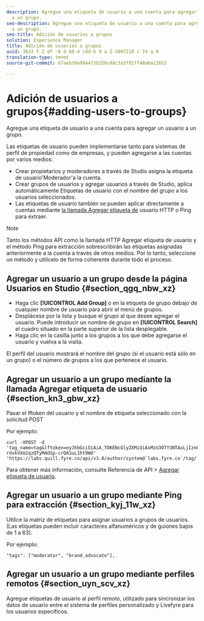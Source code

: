 ```yaml
---
description: Agregue una etiqueta de usuario a una cuenta para agregar un usuario
  a un grupo.
seo-description: Agregue una etiqueta de usuario a una cuenta para agregar un usuario
  a un grupo.
seo-title: Adición de usuarios a grupos
solution: Experience Manager
title: Adición de usuarios a grupos
uuid: 3633 f 2 df -8 d 60-4 cdd-b 9 a 2-3807218 c 74 a 0
translation-type: tm+mt
source-git-commit: 67aeb3de964473b326c88c3a3f81ff48a6a12652

---
```



# Adición de usuarios a grupos{#adding-users-to-groups}

Agregue una etiqueta de usuario a una cuenta para agregar un usuario a un grupo.

Las etiquetas de usuario pueden implementarse tanto para sistemas de perfil de propiedad como de empresas, y pueden agregarse a las cuentas por varios medios:

* Crear propietarios y moderadores a través de Studio asigna la etiqueta de usuario'Moderador'a la cuenta.
* Crear grupos de usuarios y agregar usuarios a través de Studio, aplica automáticamente Etiquetas de usuario con el nombre del grupo a los usuarios seleccionados.
* Las etiquetas de usuario también se pueden aplicar directamente a cuentas mediante [la llamada Agregar etiqueta de](https://api.livefyre.com/docs#add-user-tag) usuario HTTP o Ping para extraer.

>[!NOTE]
>
>Tanto los métodos API como la llamada HTTP Agregar etiqueta de usuario y el método Ping para extracción sobrescribirán las etiquetas asignadas anteriormente a la cuenta a través de otros medios. Por lo tanto, seleccione un método y utilícelo de forma coherente durante todo el proceso.

## Agregar un usuario a un grupo desde la página Usuarios en Studio {#section_qgq_nbw_xz}

* Haga clic **[!UICONTROL Add Group]** o en la etiqueta de grupo debajo de cualquier nombre de usuario para abrir el menú de grupos.
* Desplácese por la lista y busque el grupo al que desee agregar el usuario. Puede introducir un nombre de grupo en **[!UICONTROL Search]** el cuadro situado en la parte superior de la lista desplegable.
* Haga clic en la casilla junto a los grupos a los que debe agregarse el usuario y vuelva a la visita.

El perfil del usuario mostrará el nombre del grupo (si el usuario está sólo en un grupo) o el número de grupos a los que pertenece el usuario.

## Agregar un usuario a un grupo mediante la llamada Agregar etiqueta de usuario {#section_kn3_gbw_xz}

Pasar el lftoken del usuario y el nombre de etiqueta seleccionado con la solicitud POST

Por ejemplo:

```
curl -XPOST -d 'tag_name=tag&lftoken=eyJhbGciOiAiA_TOKENcGlyZXMiOiAxMzU3OTY3NTAxLjIzn0.KoyXUVCavt-rdvkVXm2qzQTyMAOSp-crQA1uL1ht9WU' 'https://labs.quill.fyre.co/api/v3.0/author/system@`labs.fyre.co`/tag/'
```


Para obtener más información, consulte Referencia de API > [Agregar etiqueta de usuario](https://api.livefyre.com/docs/apis/by-category/user-management#operation=urn:livefyre:apis:quill:operations:api:v3.0:author:tags:method=post).

## Agregar un usuario a un grupo mediante Ping para extracción {#section_kyj_11w_xz}

Utilice la matriz de etiquetas para asignar usuarios a grupos de usuarios. (Las etiquetas pueden incluir caracteres alfanuméricos y de guiones bajos de 1 a 63).

Por ejemplo:

```
"tags": ["moderator", "brand_advocate"],
```

## Agregar un usuario a un grupo mediante perfiles remotos {#section_uyn_scv_xz}

Agregue etiquetas de usuario al perfil remoto, utilizado para sincronizar los datos de usuario entre el sistema de perfiles personalizado y Livefyre para los usuarios específicos.
